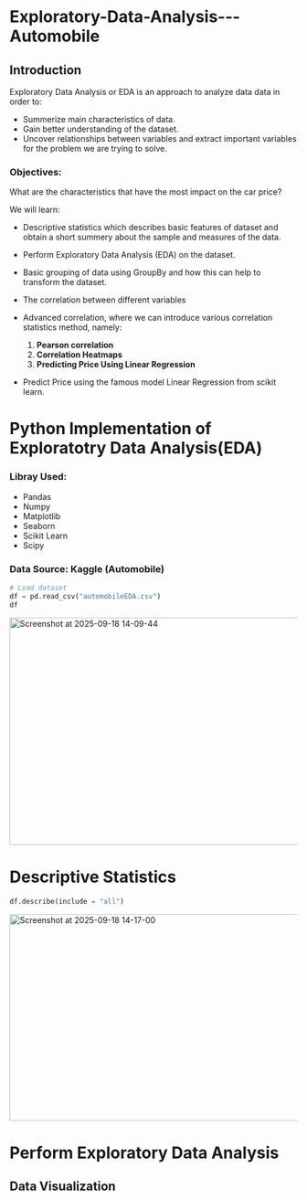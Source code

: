 # Exploratory-Data-Analysis---Automobile
## Introduction
Exploratory Data Analysis or EDA is an approach to analyze data data in order to:

- Summerize main characteristics of data.
- Gain better understanding of the dataset.
- Uncover relationships between variables and extract important variables for the problem we are trying to solve.
### Objectives:
  What are the characteristics that have the most impact on the car price?

 We will learn:
 - Descriptive statistics which describes basic features of dataset and obtain a short summery about the sample and measures of the data.
 - Perform Exploratory Data Analysis (EDA) on the dataset.
 - Basic grouping of data using GroupBy and how this can help to transform the dataset.
 - The correlation between different variables
 - Advanced correlation, where we can introduce various correlation statistics method, namely:

   1. **Pearson correlation**
   2. **Correlation Heatmaps**
   3. **Predicting Price Using Linear Regression**
  - Predict Price using the famous model Linear Regression from scikit learn.

# Python Implementation of Exploratotry Data Analysis(EDA)
### Libray Used:
- Pandas
- Numpy
- Matplotlib
- Seaborn
- Scikit Learn
- Scipy

### Data Source: Kaggle (Automobile)

```Python
# Load dataset
df = pd.read_csv("automobileEDA.csv")
df
```
<img width="1000" height="398" alt="Screenshot at 2025-09-18 14-09-44" src="https://github.com/user-attachments/assets/8f71b691-ec2e-4a01-b74e-dcb9a7855081" />

# Descriptive Statistics
```Python
df.describe(include = "all")
```
<img width="999" height="362" alt="Screenshot at 2025-09-18 14-17-00" src="https://github.com/user-attachments/assets/1578e80d-5fc2-49cd-926d-cf58ac4a5544" />




# Perform Exploratory Data Analysis



  
## Data Visualization  
